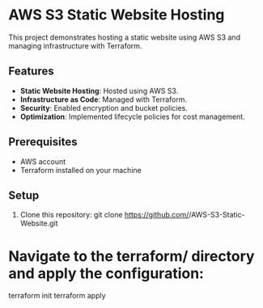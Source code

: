 # AWS S3 Static Website Hosting

This project demonstrates hosting a static website using AWS S3 and managing infrastructure with Terraform.

## Features
- **Static Website Hosting**: Hosted using AWS S3.
- **Infrastructure as Code**: Managed with Terraform.
- **Security**: Enabled encryption and bucket policies.
- **Optimization**: Implemented lifecycle policies for cost management.

## Prerequisites
- AWS account
- Terraform installed on your machine

## Setup
1. Clone this repository:
   git clone https://github.com/<your-username>/AWS-S3-Static-Website.git

# Navigate to the terraform/ directory and apply the configuration:
terraform init
terraform apply
